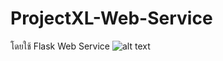 # ProjectXL-Web-Service
โดยใช้ Flask Web Service
![alt text](https://www.img.in.th/images/4742ab1396d7c03e0c838b83f882c792.png)
